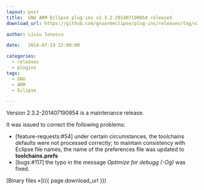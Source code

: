 ```yaml
---
layout: post
title:  GNU ARM Eclipse plug-ins v2.3.2-201407190854 released
download_url: https://github.com/gnuarmeclipse/plug-ins/releases/tag/v2.3.2-201407190854

author: Liviu Ionescu

date:   2014-07-19 12:00:00

categories:
  - releases
  - plugins
tags:
  - GNU
  - ARM
  - Eclipse

---
```


Version 2.3.2-201407190854 is a maintenance release.

It was issued to correct the following problems:

* [feature-requests:#54] under certain circumstances, the toolchains defaults were not processed correctly; to maintain consistency with Eclipse file names, the name of the preferences file was updated to **toolchains.prefs**
* [bugs:#117] the typo in the message _Optimize for debugg (-Og)_ was fixed.

[Binary files »]({{ page.download_url }})
